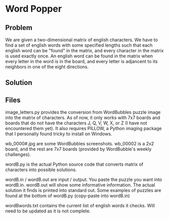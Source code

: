 # Word Popper

## Problem
We are given a two-dimensional matrix of english characters. We have to find a set of english words with some specified lengths such that each english word can be "found" in the matrix, and every character in the matrix is used exactly once. An english word can be found in the matrix when every letter in the word is in the board, and every letter is adjancent to its neighbors in one of the eight directions.

## Solution


## Files
image_letters.py provides the conversion from WordBubbles puzzle image into the matrix of characters. As of now, it only works with 7x7 boards and boards that do not have the characters J, Q, V, W, X, or Z (I have not encountered them yet). It also requires PILLOW, a Python imaging package that I personally found tricky to install on Windows.

wb_0000#.jpg are some WordBubbles screenshots. wb_00002 is a 2x2 board, and the rest are 7x7 boards (provided by WordBubble's weekly challenges).

wordB.py is the actual Python source code that converts matrix of characters into possible solutions.

wordB.in / wordB.out are input / output. You paste the puzzle you want into wordB.in. wordB.out will show some informative information. The actual solution it finds is printed into standard out. Some examples of puzzles are found at the bottom of wordB.py (copy-paste into wordB.in)

wordBwords.txt contains the current list of english words it checks. Will need to be updated as it is not complete.
